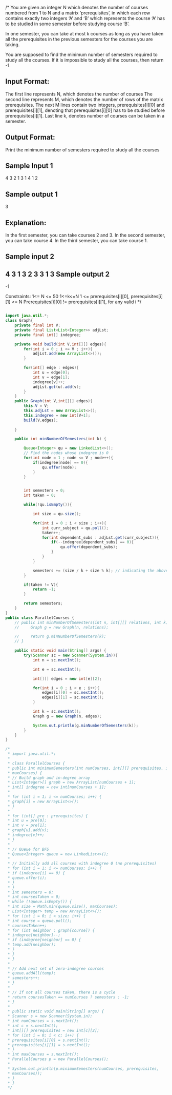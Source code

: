
/*
You are given an integer N which denotes the number of courses numbered from 1 to N and a matrix ‘prerequisites’,
in which each row contains exactly two integers ‘A’ and ‘B’ which represents the course ‘A’ 
has to be studied in some semester before studying course ‘B’.

In one semester, you can take at most k courses as long as you have taken all the prerequisites in the 
previous semesters for the courses you are taking.

You are supposed to find the minimum number of semesters required to study all the courses. 
If it is impossible to study all the courses, then return -1.

Input Format:
-------------
The first line represents N, which denotes the number of courses
The second line represents M, which denotes the number of rows of the matrix prerequisites.
The next M lines contain two integers, prerequisites[i][0] and prerequisites[i][1], 
denoting that prerequisites[i][0] has to be studied before prerequisites[i][1].
Last line k, denotes number of courses can be taken in a semester.

Output Format:
---------------
Print the minimum number of semesters required to study all the courses

Sample Input 1
--------------
4
3
2 1
3 1
4 1
2

Sample output 1
---------------
3


Explanation: 
------------
In the first semester, you can take courses 2 and 3.
In the second semester, you can take course 4.
In the third semester, you can take course 1.

Sample input 2
--------------
4
3
1 3
2 3
3 1
3
Sample output 2
----------------
-1

Constraints:
1<= N <= 50
1<=k<=N
1 <= prerequisites[i][0], prerequisites[i][1] <= N
Prerequisites[i][0] != prerequisites[i][1], for any valid i
 */


```java

import java.util.*;
class Graph{
    private final int V;
    private final List<List<Integer>> adjLst;
    private final int[] indegree;

    private void build(int V,int[][] edges){
        for(int i = 0 ; i <= V ; i++){
            adjLst.add(new ArrayList<>());
        }

        for(int[] edge : edges){
            int u = edge[0];
            int v = edge[1];
            indegree[v]++;
            adjLst.get(u).add(v);
        }
    }
    public Graph(int V,int[][] edges){
        this.V = V;
        this.adjLst = new ArrayList<>();
        this.indegree = new int[V+1];
        build(V,edges);
        
    }

    public int minNumberOfSemesters(int k) {

        Queue<Integer> qu = new LinkedList<>();
        // Find the nodes whose indegree is 0
        for(int node = 1 ; node <= V ; node++){
            if(indegree[node] == 0){
                qu.offer(node);
            }
        }


        int semesters = 0;
        int taken = 0;

        while(!qu.isEmpty()){

            int size = qu.size();

            for(int i = 0 ; i < size ; i++){
                int curr_subject = qu.poll();
                taken++;
                for(int dependent_subs : adjLst.get(curr_subject)){
                    if(--indegree[dependent_subs] == 0){
                        qu.offer(dependent_subs);
                    }
                }
            }

            semesters += (size / k + size % k); // indicating the above size number of subjects can be completed in one semester
        }

        if(taken != V){
            return -1;
        }

        return semesters;
    }
}
public class ParallelCourses {
    // public int minNumberOfSemesters(int n, int[][] relations, int k) {
    //     Graph g = new Graph(n, relations);

    //     return g.minNumberOfSemesters(k);
    // }

    public static void main(String[] args) {
        try(Scanner sc = new Scanner(System.in)){
            int n = sc.nextInt();

            int e = sc.nextInt();

            int[][] edges = new int[e][2];

            for(int i = 0 ; i < e ; i++){
                edges[i][0] = sc.nextInt();
                edges[i][1] = sc.nextInt();
            }

            int k = sc.nextInt();
            Graph g = new Graph(n, edges);

            System.out.println(g.minNumberOfSemesters(k));
        }
    }
}

/*
 * import java.util.*;
 * 
 * class ParallelCourses {
 * public int minimumSemesters(int numCourses, int[][] prerequisites, int
 * maxCourses) {
 * // Build graph and in-degree array
 * List<Integer>[] graph = new ArrayList[numCourses + 1];
 * int[] indegree = new int[numCourses + 1];
 * 
 * for (int i = 1; i <= numCourses; i++) {
 * graph[i] = new ArrayList<>();
 * }
 * 
 * for (int[] pre : prerequisites) {
 * int u = pre[0];
 * int v = pre[1];
 * graph[u].add(v);
 * indegree[v]++;
 * }
 * 
 * // Queue for BFS
 * Queue<Integer> queue = new LinkedList<>();
 * 
 * // Initially add all courses with indegree 0 (no prerequisites)
 * for (int i = 1; i <= numCourses; i++) {
 * if (indegree[i] == 0) {
 * queue.offer(i);
 * }
 * }
 * int semesters = 0;
 * int coursesTaken = 0;
 * while (!queue.isEmpty()) {
 * int size = Math.min(queue.size(), maxCourses);
 * List<Integer> temp = new ArrayList<>();
 * for (int i = 0; i < size; i++) {
 * int course = queue.poll();
 * coursesTaken++;
 * for (int neighbor : graph[course]) {
 * indegree[neighbor]--;
 * if (indegree[neighbor] == 0) {
 * temp.add(neighbor);
 * }
 * }
 * }
 * 
 * // Add next set of zero-indegree courses
 * queue.addAll(temp);
 * semesters++;
 * }
 * 
 * // If not all courses taken, there is a cycle
 * return coursesTaken == numCourses ? semesters : -1;
 * }
 * 
 * public static void main(String[] args) {
 * Scanner s = new Scanner(System.in);
 * int numCourses = s.nextInt();
 * int c = s.nextInt();
 * int[][] prerequisites = new int[c][2];
 * for (int i = 0; i < c; i++) {
 * prerequisites[i][0] = s.nextInt();
 * prerequisites[i][1] = s.nextInt();
 * }
 * int maxCourses = s.nextInt();
 * ParallelCourses p = new ParallelCourses();
 * 
 * System.out.println(p.minimumSemesters(numCourses, prerequisites,
 * maxCourses));
 * }
 * }
 */
```